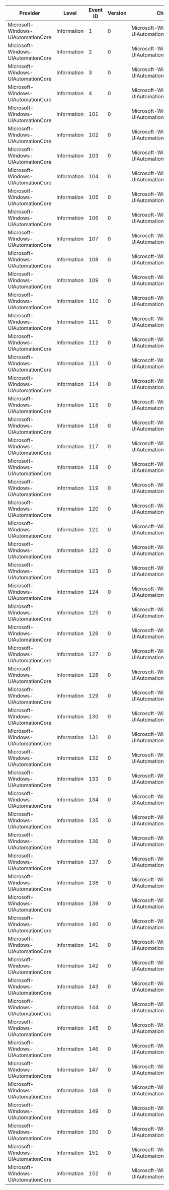 Provider                            |  Level        |  Event ID  |  Version  |  Channel                                        |  Task                                                          |  Opcode  |  Keyword              |  Message
------------------------------------|---------------|------------|-----------|-------------------------------------------------|----------------------------------------------------------------|----------|-----------------------|---------
Microsoft-Windows-UIAutomationCore  |  Information  |  1         |  0        |  Microsoft-Windows-UIAutomationCore/Diagnostic  |  UIAutomationCore_ProviderErrors                               |          |                       |
Microsoft-Windows-UIAutomationCore  |  Information  |  2         |  0        |  Microsoft-Windows-UIAutomationCore/Diagnostic  |  UIAutomationCore_IAccessibleErrors                            |          |                       |
Microsoft-Windows-UIAutomationCore  |  Information  |  3         |  0        |  Microsoft-Windows-UIAutomationCore/Diagnostic  |  UIAutomationCore_OtherErrors                                  |          |                       |
Microsoft-Windows-UIAutomationCore  |  Information  |  4         |  0        |  Microsoft-Windows-UIAutomationCore/Diagnostic  |  UIAutomationCore_ClientApiErrors                              |          |                       |
Microsoft-Windows-UIAutomationCore  |  Information  |  101       |  0        |  Microsoft-Windows-UIAutomationCore/Perf        |  UIAutomationCore_Property_Retrieval                           |  Start   |  PerfInstrumentation  |
Microsoft-Windows-UIAutomationCore  |  Information  |  102       |  0        |  Microsoft-Windows-UIAutomationCore/Perf        |  UIAutomationCore_Property_Retrieval                           |  Stop    |  PerfInstrumentation  |
Microsoft-Windows-UIAutomationCore  |  Information  |  103       |  0        |  Microsoft-Windows-UIAutomationCore/Perf        |  UIAutomationCore_Cache_Request                                |  Start   |  PerfInstrumentation  |
Microsoft-Windows-UIAutomationCore  |  Information  |  104       |  0        |  Microsoft-Windows-UIAutomationCore/Perf        |  UIAutomationCore_Cache_Request                                |  Stop    |  PerfInstrumentation  |
Microsoft-Windows-UIAutomationCore  |  Information  |  105       |  0        |  Microsoft-Windows-UIAutomationCore/Perf        |  UIAutomationCore_Retrieve_HitTest                             |  Start   |  PerfInstrumentation  |
Microsoft-Windows-UIAutomationCore  |  Information  |  106       |  0        |  Microsoft-Windows-UIAutomationCore/Perf        |  UIAutomationCore_Retrieve_HitTest                             |  Stop    |  PerfInstrumentation  |
Microsoft-Windows-UIAutomationCore  |  Information  |  107       |  0        |  Microsoft-Windows-UIAutomationCore/Perf        |  UIAutomationCore_Retrieve_Focused                             |  Start   |  PerfInstrumentation  |
Microsoft-Windows-UIAutomationCore  |  Information  |  108       |  0        |  Microsoft-Windows-UIAutomationCore/Perf        |  UIAutomationCore_Retrieve_Focused                             |  Stop    |  PerfInstrumentation  |
Microsoft-Windows-UIAutomationCore  |  Information  |  109       |  0        |  Microsoft-Windows-UIAutomationCore/Perf        |  UIAutomationCore_Retrieve_Selected                            |  Start   |  PerfInstrumentation  |
Microsoft-Windows-UIAutomationCore  |  Information  |  110       |  0        |  Microsoft-Windows-UIAutomationCore/Perf        |  UIAutomationCore_Retrieve_Selected                            |  Stop    |  PerfInstrumentation  |
Microsoft-Windows-UIAutomationCore  |  Information  |  111       |  0        |  Microsoft-Windows-UIAutomationCore/Perf        |  UIAutomationCore_Event_Registration                           |  Start   |  PerfInstrumentation  |
Microsoft-Windows-UIAutomationCore  |  Information  |  112       |  0        |  Microsoft-Windows-UIAutomationCore/Perf        |  UIAutomationCore_Event_Registration                           |  Stop    |  PerfInstrumentation  |
Microsoft-Windows-UIAutomationCore  |  Information  |  113       |  0        |  Microsoft-Windows-UIAutomationCore/Perf        |  UIAutomationCore_GetClickablePoint                            |  Start   |  PerfInstrumentation  |
Microsoft-Windows-UIAutomationCore  |  Information  |  114       |  0        |  Microsoft-Windows-UIAutomationCore/Perf        |  UIAutomationCore_GetClickablePoint                            |  Stop    |  PerfInstrumentation  |
Microsoft-Windows-UIAutomationCore  |  Information  |  115       |  0        |  Microsoft-Windows-UIAutomationCore/Perf        |  UIAutomationCore_TreeWalkerNavigate                           |  Start   |  PerfInstrumentation  |
Microsoft-Windows-UIAutomationCore  |  Information  |  116       |  0        |  Microsoft-Windows-UIAutomationCore/Perf        |  UIAutomationCore_TreeWalkerNavigate                           |  Stop    |  PerfInstrumentation  |
Microsoft-Windows-UIAutomationCore  |  Information  |  117       |  0        |  Microsoft-Windows-UIAutomationCore/Perf        |  UIAutomationCore_BuildUpdatedCache                            |  Start   |  PerfInstrumentation  |
Microsoft-Windows-UIAutomationCore  |  Information  |  118       |  0        |  Microsoft-Windows-UIAutomationCore/Perf        |  UIAutomationCore_BuildUpdatedCache                            |  Stop    |  PerfInstrumentation  |
Microsoft-Windows-UIAutomationCore  |  Information  |  119       |  0        |  Microsoft-Windows-UIAutomationCore/Perf        |  UIAutomationCore_RichEditProxy_GetText                        |  Start   |  PerfInstrumentation  |
Microsoft-Windows-UIAutomationCore  |  Information  |  120       |  0        |  Microsoft-Windows-UIAutomationCore/Perf        |  UIAutomationCore_RichEditProxy_GetText                        |  Stop    |  PerfInstrumentation  |
Microsoft-Windows-UIAutomationCore  |  Information  |  121       |  0        |  Microsoft-Windows-UIAutomationCore/Perf        |  UIAutomationCore_RichEditProxy_GetVisibleRange                |  Start   |  PerfInstrumentation  |
Microsoft-Windows-UIAutomationCore  |  Information  |  122       |  0        |  Microsoft-Windows-UIAutomationCore/Perf        |  UIAutomationCore_RichEditProxy_GetVisibleRange                |  Stop    |  PerfInstrumentation  |
Microsoft-Windows-UIAutomationCore  |  Information  |  123       |  0        |  Microsoft-Windows-UIAutomationCore/Perf        |  UIAutomationCore_EditProxy_NextWord                           |  Start   |  PerfInstrumentation  |
Microsoft-Windows-UIAutomationCore  |  Information  |  124       |  0        |  Microsoft-Windows-UIAutomationCore/Perf        |  UIAutomationCore_EditProxy_NextWord                           |  Stop    |  PerfInstrumentation  |
Microsoft-Windows-UIAutomationCore  |  Information  |  125       |  0        |  Microsoft-Windows-UIAutomationCore/Perf        |  UIAutomationCore_ClientConnection_CallWithReturn              |  Start   |  PerfInstrumentation  |
Microsoft-Windows-UIAutomationCore  |  Information  |  126       |  0        |  Microsoft-Windows-UIAutomationCore/Perf        |  UIAutomationCore_ClientConnection_CallWithReturn              |  Stop    |  PerfInstrumentation  |
Microsoft-Windows-UIAutomationCore  |  Information  |  127       |  0        |  Microsoft-Windows-UIAutomationCore/Perf        |  UIAutomationCore_CTextRange_ReadNextChunk                     |  Start   |  PerfInstrumentation  |
Microsoft-Windows-UIAutomationCore  |  Information  |  128       |  0        |  Microsoft-Windows-UIAutomationCore/Perf        |  UIAutomationCore_CTextRange_ReadNextChunk                     |  Stop    |  PerfInstrumentation  |
Microsoft-Windows-UIAutomationCore  |  Information  |  129       |  0        |  Microsoft-Windows-UIAutomationCore/Perf        |  UIAutomationCore_CTextRange_Clone                             |  Start   |  PerfInstrumentation  |
Microsoft-Windows-UIAutomationCore  |  Information  |  130       |  0        |  Microsoft-Windows-UIAutomationCore/Perf        |  UIAutomationCore_CTextRange_Clone                             |  Stop    |  PerfInstrumentation  |
Microsoft-Windows-UIAutomationCore  |  Information  |  131       |  0        |  Microsoft-Windows-UIAutomationCore/Perf        |  UIAutomationCore_CTextRange_Compare                           |  Start   |  PerfInstrumentation  |
Microsoft-Windows-UIAutomationCore  |  Information  |  132       |  0        |  Microsoft-Windows-UIAutomationCore/Perf        |  UIAutomationCore_CTextRange_Compare                           |  Stop    |  PerfInstrumentation  |
Microsoft-Windows-UIAutomationCore  |  Information  |  133       |  0        |  Microsoft-Windows-UIAutomationCore/Perf        |  UIAutomationCore_CTextRange_CompareEndpoints                  |  Start   |  PerfInstrumentation  |
Microsoft-Windows-UIAutomationCore  |  Information  |  134       |  0        |  Microsoft-Windows-UIAutomationCore/Perf        |  UIAutomationCore_CTextRange_CompareEndpoints                  |  Stop    |  PerfInstrumentation  |
Microsoft-Windows-UIAutomationCore  |  Information  |  135       |  0        |  Microsoft-Windows-UIAutomationCore/Perf        |  UIAutomationCore_CTextRange_ExpandToEnclosingUnit             |  Start   |  PerfInstrumentation  |
Microsoft-Windows-UIAutomationCore  |  Information  |  136       |  0        |  Microsoft-Windows-UIAutomationCore/Perf        |  UIAutomationCore_CTextRange_ExpandToEnclosingUnit             |  Stop    |  PerfInstrumentation  |
Microsoft-Windows-UIAutomationCore  |  Information  |  137       |  0        |  Microsoft-Windows-UIAutomationCore/Perf        |  UIAutomationCore_CTextRange_GetAttributeValue                 |  Start   |  PerfInstrumentation  |
Microsoft-Windows-UIAutomationCore  |  Information  |  138       |  0        |  Microsoft-Windows-UIAutomationCore/Perf        |  UIAutomationCore_CTextRange_GetAttributeValue                 |  Stop    |  PerfInstrumentation  |
Microsoft-Windows-UIAutomationCore  |  Information  |  139       |  0        |  Microsoft-Windows-UIAutomationCore/Perf        |  UIAutomationCore_CTextRange_GetEnclosingElement               |  Start   |  PerfInstrumentation  |
Microsoft-Windows-UIAutomationCore  |  Information  |  140       |  0        |  Microsoft-Windows-UIAutomationCore/Perf        |  UIAutomationCore_CTextRange_GetEnclosingElement               |  Stop    |  PerfInstrumentation  |
Microsoft-Windows-UIAutomationCore  |  Information  |  141       |  0        |  Microsoft-Windows-UIAutomationCore/Perf        |  UIAutomationCore_CTextRange_GetText                           |  Start   |  PerfInstrumentation  |
Microsoft-Windows-UIAutomationCore  |  Information  |  142       |  0        |  Microsoft-Windows-UIAutomationCore/Perf        |  UIAutomationCore_CTextRange_GetText                           |  Stop    |  PerfInstrumentation  |
Microsoft-Windows-UIAutomationCore  |  Information  |  143       |  0        |  Microsoft-Windows-UIAutomationCore/Perf        |  UIAutomationCore_CTextRange_Move                              |  Start   |  PerfInstrumentation  |
Microsoft-Windows-UIAutomationCore  |  Information  |  144       |  0        |  Microsoft-Windows-UIAutomationCore/Perf        |  UIAutomationCore_CTextRange_Move                              |  Stop    |  PerfInstrumentation  |
Microsoft-Windows-UIAutomationCore  |  Information  |  145       |  0        |  Microsoft-Windows-UIAutomationCore/Perf        |  UIAutomationCore_CTextRange_MoveEndpointByUnit                |  Start   |  PerfInstrumentation  |
Microsoft-Windows-UIAutomationCore  |  Information  |  146       |  0        |  Microsoft-Windows-UIAutomationCore/Perf        |  UIAutomationCore_CTextRange_MoveEndpointByUnit                |  Stop    |  PerfInstrumentation  |
Microsoft-Windows-UIAutomationCore  |  Information  |  147       |  0        |  Microsoft-Windows-UIAutomationCore/Perf        |  UIAutomationCore_CTextRange_MoveEndpointByRange               |  Start   |  PerfInstrumentation  |
Microsoft-Windows-UIAutomationCore  |  Information  |  148       |  0        |  Microsoft-Windows-UIAutomationCore/Perf        |  UIAutomationCore_CTextRange_MoveEndpointByRange               |  Stop    |  PerfInstrumentation  |
Microsoft-Windows-UIAutomationCore  |  Information  |  149       |  0        |  Microsoft-Windows-UIAutomationCore/Perf        |  UIAutomationCore_CTextRange_GetChildren                       |  Start   |  PerfInstrumentation  |
Microsoft-Windows-UIAutomationCore  |  Information  |  150       |  0        |  Microsoft-Windows-UIAutomationCore/Perf        |  UIAutomationCore_CTextRange_GetChildren                       |  Stop    |  PerfInstrumentation  |
Microsoft-Windows-UIAutomationCore  |  Information  |  151       |  0        |  Microsoft-Windows-UIAutomationCore/Perf        |  UIAutomationCore_UIAutomationCoreAPI_UiaRaiseAutomationEvent  |  Start   |  PerfInstrumentation  |
Microsoft-Windows-UIAutomationCore  |  Information  |  152       |  0        |  Microsoft-Windows-UIAutomationCore/Perf        |  UIAutomationCore_UIAutomationCoreAPI_UiaRaiseAutomationEvent  |  Stop    |  PerfInstrumentation  |